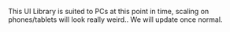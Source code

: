 This UI Library is suited to PCs at this point in time, scaling on phones/tablets will look really weird.. We will update once normal.
